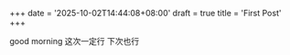 +++
date = '2025-10-02T14:44:08+08:00'
draft = true
title = 'First Post'
+++



good morning 这次一定行 下次也行


